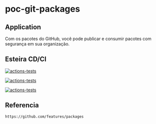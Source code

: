 # poc-git-packages

## Application
Com os pacotes do GitHub, você pode publicar e consumir pacotes com segurança em sua organização.

## Esteira CD/CI
[![actions-tests](https://github.com/renatagarcia-mbciet/poc-git-packages/actions/workflows/build.yml/badge.svg)](https://github.com/renatagarcia-mbciet/poc-git-packages/actions/workflows/build.yml)

[![actions-tests](https://github.com/renatagarcia-mbciet/poc-git-packages/actions/workflows/tests.yml/badge.svg)](https://github.com/renatagarcia-mbciet/poc-git-packages/actions/workflows/tests.yml)

[![actions-tests](https://github.com/renatagarcia-mbciet/poc-git-packages/actions/workflows/publish.yml/badge.svg)](https://github.com/renatagarcia-mbciet/poc-git-packages/actions/workflows/publish.yml)

## Referencia
```bash
https://github.com/features/packages
```
